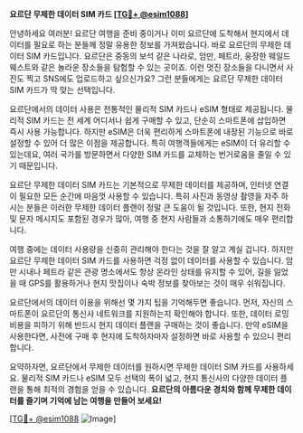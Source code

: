 **요르단 무제한 데이터 SIM 카드 [[TG💪+ @esim1088](https://t.me/s/esim1088)]**

안녕하세요 여러분! 요르단 여행을 준비 중이거나 이미 요르단에 도착해서 현지에서 데이터를 필요로 하는 분들께 정말 유용한 정보를 가져왔습니다. 바로 요르단의 무제한 데이터 SIM 카드입니다. 요르단은 중동의 보석 같은 나라로, 암만, 페트라, 웅장한 웨일드 웨스트와 같은 놀라운 장소들을 탐험할 수 있는 곳이죠. 이런 멋진 장소들을 다니면서 사진도 찍고 SNS에도 업로드하고 싶으신가요? 그런 분들에게는 요르단 무제한 데이터 SIM 카드가 딱 맞는 선택입니다.

요르단에서의 데이터 사용은 전통적인 물리적 SIM 카드나 eSIM 형태로 제공됩니다. 물리적 SIM 카드는 전 세계 어디서나 쉽게 구매할 수 있고, 단순히 스마트폰에 삽입하면 즉시 사용 가능합니다. 하지만 eSIM은 더욱 편리하게 스마트폰에 내장된 기능으로 바로 설정할 수 있어 더 많은 이점을 제공합니다. 특히 여행객들에게는 eSIM이 더 유리할 수 있는데요, 여러 국가를 방문하면서 다양한 SIM 카드를 교체하는 번거로움을 줄일 수 있기 때문입니다.

요르단 무제한 데이터 SIM 카드는 기본적으로 무제한 데이터를 제공하며, 인터넷 연결이 필요한 모든 순간에 마음껏 사용할 수 있습니다. 특히 사진과 동영상 촬영을 자주 하시는 분들은 이러한 무제한 데이터 플랜이 정말 큰 도움이 될 것입니다. 또한, 현지 전화 및 문자 메시지도 포함된 경우가 많아, 여행 중 현지 사람들과 소통하기에도 매우 편리합니다.

여행 중에는 데이터 사용량을 신중히 관리해야 한다는 것을 잘 알고 계실 겁니다. 하지만 요르단 무제한 데이터 SIM 카드를 사용하면 걱정 없이 데이터를 사용할 수 있습니다. 암만 시내나 페트라 같은 관광 명소에서도 항상 온라인 상태를 유지할 수 있어, 길을 잃었을 때 GPS를 활용하거나 현지 맛집이나 숙박 정보를 찾아보는 것이 매우 쉬워집니다.

요르단에서의 데이터 이용을 위해선 몇 가지 팁을 기억해두면 좋습니다. 먼저, 자신의 스마트폰이 요르단의 통신사 네트워크를 지원하는지 확인해야 합니다. 또한, 데이터 로밍 비용을 피하기 위해 반드시 현지 데이터 플랜을 구매하는 것이 좋습니다. 만약 eSIM을 사용한다면, 사전에 구매 후 현지에 도착하자마자 설정하면 바로 사용할 수 있으니 편리합니다.

요약하자면, 요르단에서 무제한 데이터를 원하시면 무제한 데이터 SIM 카드를 사용하세요. 물리적 SIM 카드나 eSIM 모두 선택의 폭이 넓고, 현지 통신사의 다양한 데이터 플랜을 통해 최적의 경험을 얻을 수 있습니다. **요르단의 아름다운 경치와 함께 무제한 데이터를 즐기며 기억에 남는 여행을 만들어 보세요!** 

[[TG💪+ @esim1088](https://t.me/s/esim1088) ![Image](https://i.postimg.cc/Y0z9fWf4/image.png)]